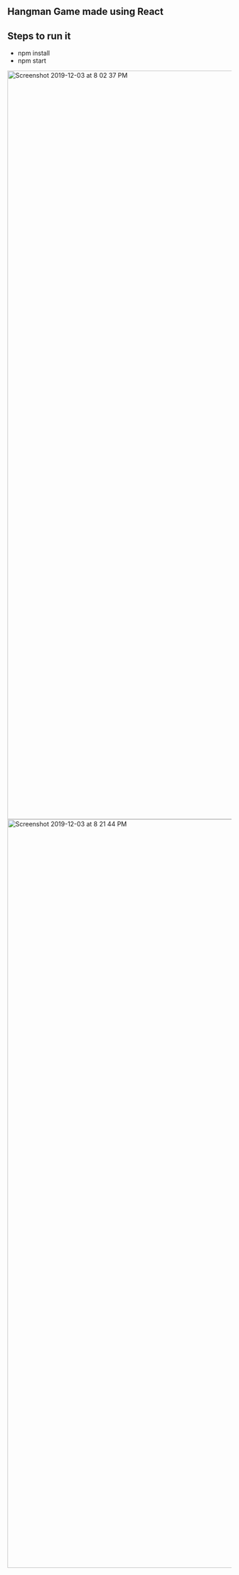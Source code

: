 ## Hangman Game made using React

## Steps to run it
* npm install
* npm start

<img width="1680" alt="Screenshot 2019-12-03 at 8 02 37 PM" src="https://user-images.githubusercontent.com/43731599/70061668-add31f80-160a-11ea-88b3-08b71df686c6.png">
<img width="1680" alt="Screenshot 2019-12-03 at 8 21 44 PM" src="https://user-images.githubusercontent.com/43731599/70061669-add31f80-160a-11ea-808b-feb313970a11.png">
